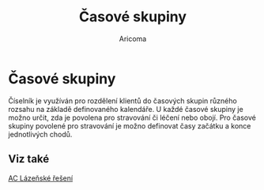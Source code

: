 ﻿---
    title: "Časové skupiny"
    author: Aricoma
    ms.date: 04/30/2018
    ms.topic: article
    ms.prod: dynamics-nav-2017
    ms.contentlocale: cs-cz
    ms.lasthandoff: 04/30/2018
---

# Časové skupiny

Číselník je využíván pro rozdělení klientů do časových skupin různého rozsahu na základě definovaného kalendáře. U každé časové skupiny je možno určit, zda je povolena pro stravování či léčení nebo obojí. Pro časové skupiny povolené pro stravování je možno definovat časy začátku a konce jednotlivých chodů. 


## <a name="see-also"></a>Viz také
[AC Lázeňské řešení](spa-solution.md)